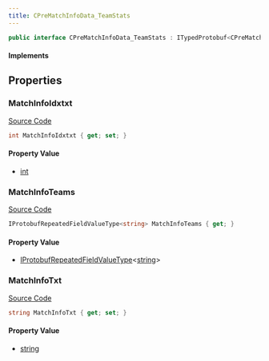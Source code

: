 ```yaml
---
title: CPreMatchInfoData_TeamStats
---
```


```csharp
public interface CPreMatchInfoData_TeamStats : ITypedProtobuf<CPreMatchInfoData_TeamStats>, INativeHandle
```

#### Implements

## Properties

### MatchInfoIdxtxt

[Source Code](https://github.com/swiftly-solution/swiftlys2/blob/beta/managed/src/SwiftlyS2.Generated/Protobufs/Interfaces/CPreMatchInfoData_TeamStats.cs#L13)

```csharp
int MatchInfoIdxtxt { get; set; }
```

#### Property Value

- [int](https://learn.microsoft.com/dotnet/api/system.int32)

### MatchInfoTeams

[Source Code](https://github.com/swiftly-solution/swiftlys2/blob/beta/managed/src/SwiftlyS2.Generated/Protobufs/Interfaces/CPreMatchInfoData_TeamStats.cs#L19)

```csharp
IProtobufRepeatedFieldValueType<string> MatchInfoTeams { get; }
```

#### Property Value

- [IProtobufRepeatedFieldValueType](/docs/api/shared/netmessages/iprotobufrepeatedfieldvaluetype-1)<[string](https://learn.microsoft.com/dotnet/api/system.string)>

### MatchInfoTxt

[Source Code](https://github.com/swiftly-solution/swiftlys2/blob/beta/managed/src/SwiftlyS2.Generated/Protobufs/Interfaces/CPreMatchInfoData_TeamStats.cs#L16)

```csharp
string MatchInfoTxt { get; set; }
```

#### Property Value

- [string](https://learn.microsoft.com/dotnet/api/system.string)

